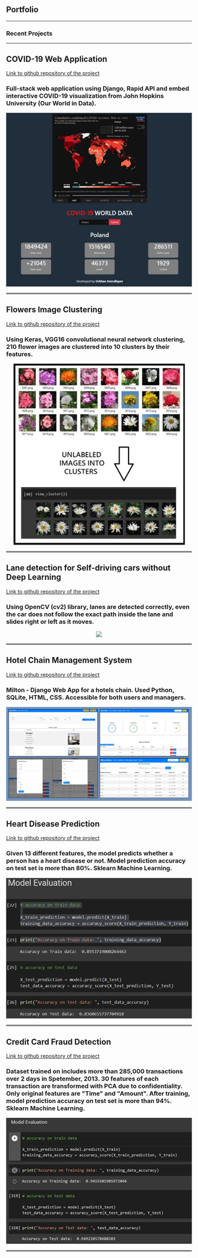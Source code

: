 ## Portfolio

---

### Recent Projects

---
## COVID-19 Web Application
[Link to github repository of the project](https://github.com/orkhan-amrullayev/covid19) 
<br>
### Full-stack web application using Django, Rapid API and embed interactive COVID-19 visualization from John Hopkins University (Our World in Data).
<div align="center"> 
<img src="images/covid12.jpg?raw=true"/>
</div>
<hr style="height:4px;border-width:0;color:gray;background-color:gray">

## Flowers Image Clustering
[Link to github repository of the project](https://github.com/orkhan-amrullayev/Image_Clustering_Flowers)
<br>
### Using Keras, VGG16 convolutional neural network clustering, 210 flower images are clustered into 10 clusters by their features. 
<div align="center"> 
<img src="images/flowers.jpg?raw=true"/>
</div>
<hr style="height:4px;border-width:0;color:gray;background-color:gray">

## Lane detection for Self-driving cars without Deep Learning 
[Link to github repository of the project](https://github.com/orkhan-amrullayev/lane_detection_without_deep_learning/)
<br>
### Using OpenCV (cv2) library, lanes are detected correctly, even the car does not follow the exact path inside the lane and slides right or left as it moves.
<div align="center"> 
<img src="images/lane_detection.gif" /> 
</div>
<hr style="height:4px;border-width:0;color:gray;background-color:gray">

## Hotel Chain Management System
[Link to github repository of the project](https://github.com/orkhan-amrullayev/hotels_chain_management/)
<br>
### Milton - Django Web App for a hotels chain. Used Python, SQLite, HTML, CSS. Accessible for both users and managers.
<div align="center"> 
<img src="images/hotel.jpg?raw=true"/>
</div>
<hr style="height:4px;border-width:0;color:gray;background-color:gray">

## Heart Disease Prediction
[Link to github repository of the project](https://github.com/orkhan-amrullayev/Heart_Disease_Prediction) 
<br>
### Given 13 different features, the model predicts whether a person has a heart disease or not. Model prediction accuracy on test set is more than 80%. Sklearn Machine Learning.
<div align="center"> 
<img src="images/heart_disease_prediction.jpg?raw=true"/>
</div>
<hr style="height:4px;border-width:0;color:gray;background-color:gray">

## Credit Card Fraud Detection
[Link to github repository of the project](https://github.com/orkhan-amrullayev/Credit_Card_Fraud_Detection) 
<br>
### Dataset trained on includes more than 285,000 transactions over 2 days in Spetember, 2013. 30 features of each transaction are transformed with PCA due to confidentiality. Only original features are "Time" and "Amount". After training, model prediction accuracy on test set is more than 94%. Sklearn Machine Learning.
<div align="center"> 
<img src="images/credit_card_fraud_detection.jpg?raw=true"/>
</div>
<hr style="height:4px;border-width:0;color:gray;background-color:gray">


